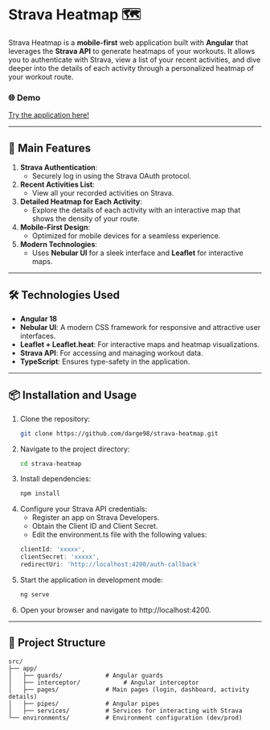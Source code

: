 # Strava Heatmap 🗺️

Strava Heatmap is a **mobile-first** web application built with **Angular** that leverages the **Strava API** to generate heatmaps of your workouts. It allows you to authenticate with Strava, view a list of your recent activities, and dive deeper into the details of each activity through a personalized heatmap of your workout route.

### 🌐 **Demo**
[Try the application here!](https://stravaheatmap.vercel.app/)

---

## 🚀 **Main Features**

1. **Strava Authentication**:
   - Securely log in using the Strava OAuth protocol.
2. **Recent Activities List**:
   - View all your recorded activities on Strava.
3. **Detailed Heatmap for Each Activity**:
   - Explore the details of each activity with an interactive map that shows the density of your route.
4. **Mobile-First Design**:
   - Optimized for mobile devices for a seamless experience.
5. **Modern Technologies**:
   - Uses **Nebular UI** for a sleek interface and **Leaflet** for interactive maps.

---


## 🛠️ **Technologies Used**

- **Angular 18**
- **Nebular UI**: A modern CSS framework for responsive and attractive user interfaces.
- **Leaflet + Leaflet.heat**: For interactive maps and heatmap visualizations.
- **Strava API**: For accessing and managing workout data.
- **TypeScript**: Ensures type-safety in the application.

---

## 📦 **Installation and Usage**

1. Clone the repository:
   ```bash
   git clone https://github.com/darge98/strava-heatmap.git
   ```
2. Navigate to the project directory:
   ```bash
   cd strava-heatmap
   ```
3. Install dependencies:
   ```bash
   npm install
   ```
4. Configure your Strava API credentials:
   - Register an app on Strava Developers.
   - Obtain the Client ID and Client Secret.
   - Edit the environment.ts file with the following values:
   ```ts
   clientId: 'xxxxx',
   clientSecret: 'xxxxx',
   redirectUri: 'http://localhost:4200/auth-callback'
   ```
5. Start the application in development mode:
   ```bash
   ng serve
   ```
6. Open your browser and navigate to http://localhost:4200.

---

## 📖 **Project Structure**
```
src/
├── app/
│   ├── guards/            # Angular guards
│   ├── interceptor/            # Angular interceptor
│   ├── pages/             # Main pages (login, dashboard, activity details)
│   ├── pipes/             # Angular pipes
│   ├── services/          # Services for interacting with Strava
└── environments/          # Environment configuration (dev/prod)
```
